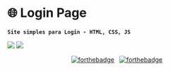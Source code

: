# 🌐 Login Page

**`Site simples para Login - HTML, CSS, JS`**

<img src= "https://media.discordapp.net/attachments/1307147177453162569/1323595211254796338/6835B980-F898-4B4D-9F61-2796DB1A0BA1.png?ex=67751599&is=6773c419&hm=4d827e4a973a14d9c07a1df2a1c3bd56130c1c35b48a429371bbe00b3981252a&=&format=webp&quality=lossless&width=768&height=377)">

<img src= "https://cdn.discordapp.com/attachments/1307147177453162569/1323525110015070229/D987E4C7-A269-421D-9F19-C0CB416A3299.png?ex=6774d450&is=677382d0&hm=238df2dc4abb9b7d4526e50310d89e1c69b885e6009efe53e4df2a5ca0e22721&">


<center>

[![forthebadge](https://forthebadge.com/images/badges/uses-html.svg)](https://forthebadge.com) &nbsp;
[![forthebadge](https://forthebadge.com/images/badges/uses-css.svg)](https://forthebadge.com) &nbsp;

</center>

